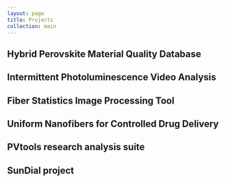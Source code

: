 ```yaml
---
layout: page
title: Projects
collection: main
---
```


## Hybrid Perovskite Material Quality Database

## Intermittent Photoluminescence Video Analysis

## Fiber Statistics Image Processing Tool

## Uniform Nanofibers for Controlled Drug Delivery

## PVtools research analysis suite

## SunDial project
